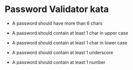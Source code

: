 Password Validator kata
=======================

* A password should have more than 6 chars

* A password should contain at least 1 char in upper case

* A password should contain at least 1 char in lower case

* A password should contain at least 1 underscore

* A password should contain at least 1 number